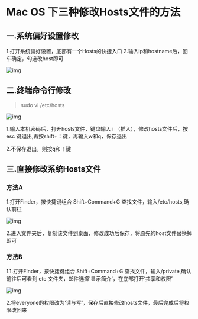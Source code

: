 # Mac OS 下三种修改Hosts文件的方法

## 一.系统偏好设置修改

1.打开系统偏好设置，底部有一个Hosts的快捷入口
2.输入ip和hostname后，回车确定，勾选改host即可

![img](https://qiniucloud.qishilong.space/images/webp)

## 二.终端命令行修改

>   sudo vi /etc/hosts

![img](https://qiniucloud.qishilong.space/images/webp-20231116140942394)

1.输入本机密码后，打开hosts文件，键盘输入 i （插入），修改hosts文件后，按 esc 键退出,再按shift+：键，再输入w和q，保存退出

2.不保存退出，则按q和！键

## 三.直接修改系统Hosts文件

### 方法A

1.打开Finder，按快捷键组合 Shift+Command+G 查找文件，输入/etc/hosts,确认前往

![img](https://qiniucloud.qishilong.space/images/webp-20231116140942406)

2.进入文件夹后，复制该文件到桌面，修改成功后保存，将原先的host文件替换掉即可

### 方法B

1.1.打开Finder，按快捷键组合 Shift+Command+G 查找文件，输入/private,确认前往后可看到 etc 文件夹，邮件选择'显示简介'，在底部打开‘共享和权限’

![img](https://qiniucloud.qishilong.space/images/webp-20231116140942418)

2.将everyone的权限改为‘读与写’，保存后直接修改hosts文件，最后完成后将权限改回来